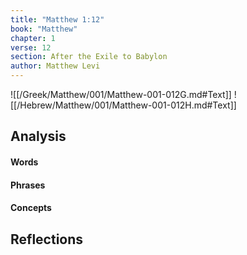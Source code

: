```yaml
---
title: "Matthew 1:12"
book: "Matthew"
chapter: 1
verse: 12
section: After the Exile to Babylon
author: Matthew Levi
---
```

![[/Greek/Matthew/001/Matthew-001-012G.md#Text]]
![[/Hebrew/Matthew/001/Matthew-001-012H.md#Text]]

## Analysis

#### Words

#### Phrases

#### Concepts

## Reflections

